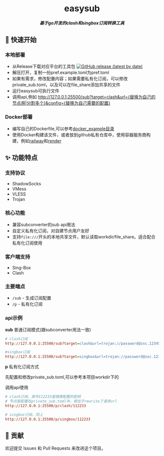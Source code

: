 
<div align="center">
  <h1><b>easysub</b></h1>
  <h5><i>基于go开发的clash和singbox订阅转换工具</i></h5>
</div>

## 🚀 快速开始
### 本地部署
- 从Release下载对应平台的工具包 [![GitHub release (latest by date)](https://img.shields.io/github/v/release/821869798/easysub)](https://github.com/821869798/easysub/releases)
- 解压打开，复制一份pref.example.toml为pref.toml
- 如果有需求，修改配置内容；如果需要私有化订阅，可以修改private_sub.toml，以及可以在file_share添加共享的文件
- 运行easysub可执行文件
- 调用api,例如 http://127.0.0.1:25500/sub?target=clash&url={替换为自己的节点用|分割多个}&config={替换为自己需要的配置}

### Docker部署
- 编写自己的Dockerfile,可以参考[docker_example目录](docs/docker_example)
- 使用Docker构建该文件，或者放到github私有仓库中，使用容器服务商构建，例如[railway](https://railway.com)和[render](https://render.com)

## ✨ 功能特点

### 支持协议
- ShadowSocks
- VMess
- VLESS
- Trojan

### 核心功能
- 兼容subconverter的sub api用法
- 自定义私有化订阅，对自建节点用户友好
- 支持`file:///`开头的本地共享文件，默认读取workdir/file_share。适合配合私有化订阅使用

### 客户端支持
- Sing-Box
- Clash

### 主要端点
- `/sub` - 生成订阅配置
- `/p` - 私有化订阅

### api示例
**sub** 普通订阅模式(跟subconverter用法一致)
```ini
# clash订阅
http://127.0.0.1:25500/sub?target=clash&url=trojan://password@zxc.123456.xyz:443?ws=1&peer=zxc.123456.xyz&sni=zxc.123456.xyz#zxc.123456.xyz_trojan&config=https://raw.githubusercontent.com/ACL4SSR/ACL4SSR/refs/heads/master/Clash/config/ACL4SSR_Online_Mini_NoAuto.ini

#singbox订阅
http://127.0.0.1:25500/sub?target=singbox&url=trojan://password@zxc.123456.xyz:443?ws=1&peer=zxc.123456.xyz&sni=zxc.123456.xyz#zxc.123456.xyz_trojan&config=https://raw.githubusercontent.com/ACL4SSR/ACL4SSR/refs/heads/master/Clash/config/ACL4SSR_Online_Mini_NoAuto.ini
```
**p** 私有化订阅方式

先配置和修改private_sub.toml,可以参考本项目workdir下的

调用api使用
```ini
# clash订阅，其中112233是随便配置的密钥
# 节点是配置在private_sub.toml中，相当于rewrite了请求url
http://127.0.0.1:25500/p/clash/112233

# singbox订阅，同上
http://127.0.0.1:25500/p/singbox/112233
```

## 🤝 贡献
欢迎提交 Issues 和 Pull Requests 来改进这个项目。
